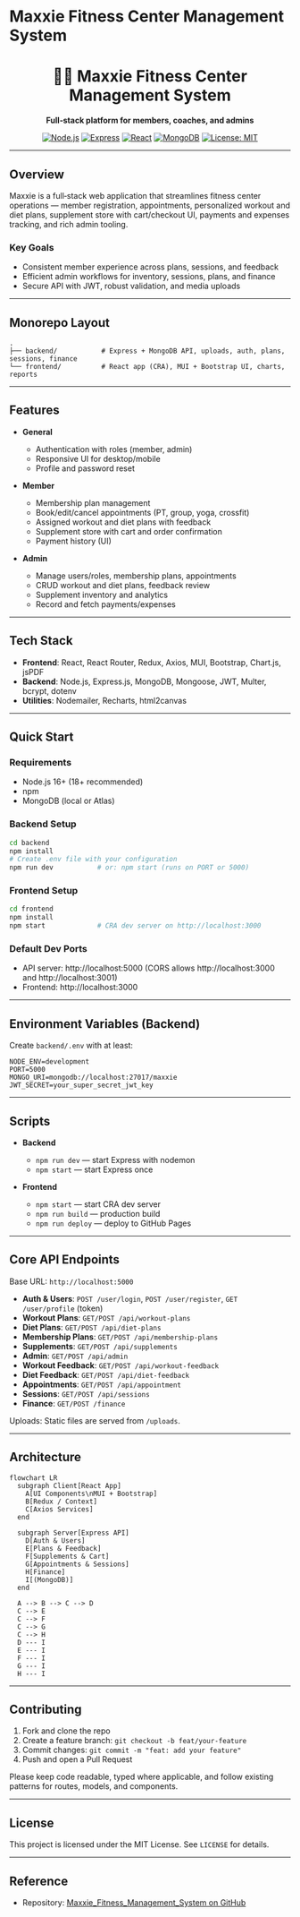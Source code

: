 # Maxxie Fitness Center Management System

<div align="center">
  <h1>🏋️‍♀️ Maxxie Fitness Center Management System</h1>
  <p><strong>Full‑stack platform for members, coaches, and admins</strong></p>

  <p>
    <a href="https://nodejs.org" target="_blank"><img alt="Node.js" src="https://img.shields.io/badge/Node.js-18%2B-339933?style=for-the-badge&logo=node.js&logoColor=white" /></a>
    <a href="https://expressjs.com" target="_blank"><img alt="Express" src="https://img.shields.io/badge/Express.js-000000?style=for-the-badge&logo=express&logoColor=white" /></a>
    <a href="https://react.dev" target="_blank"><img alt="React" src="https://img.shields.io/badge/React-20232A?style=for-the-badge&logo=react&logoColor=61DAFB" /></a>
    <a href="https://www.mongodb.com" target="_blank"><img alt="MongoDB" src="https://img.shields.io/badge/MongoDB-4.x%2B-47A248?style=for-the-badge&logo=mongodb&logoColor=white" /></a>
    <a href="LICENSE" target="_blank"><img alt="License: MIT" src="https://img.shields.io/badge/License-MIT-0ea5e9?style=for-the-badge" /></a>
  </p>
</div>

---

## Overview

Maxxie is a full‑stack web application that streamlines fitness center operations — member registration, appointments, personalized workout and diet plans, supplement store with cart/checkout UI, payments and expenses tracking, and rich admin tooling.

### Key Goals

- Consistent member experience across plans, sessions, and feedback
- Efficient admin workflows for inventory, sessions, plans, and finance
- Secure API with JWT, robust validation, and media uploads

---

## Monorepo Layout

```
.
├── backend/           # Express + MongoDB API, uploads, auth, plans, sessions, finance
└── frontend/          # React app (CRA), MUI + Bootstrap UI, charts, reports
```

---

## Features

- **General**
  - Authentication with roles (member, admin)
  - Responsive UI for desktop/mobile
  - Profile and password reset

- **Member**
  - Membership plan management
  - Book/edit/cancel appointments (PT, group, yoga, crossfit)
  - Assigned workout and diet plans with feedback
  - Supplement store with cart and order confirmation
  - Payment history (UI)

- **Admin**
  - Manage users/roles, membership plans, appointments
  - CRUD workout and diet plans, feedback review
  - Supplement inventory and analytics
  - Record and fetch payments/expenses

---

## Tech Stack

- **Frontend**: React, React Router, Redux, Axios, MUI, Bootstrap, Chart.js, jsPDF
- **Backend**: Node.js, Express.js, MongoDB, Mongoose, JWT, Multer, bcrypt, dotenv
- **Utilities**: Nodemailer, Recharts, html2canvas

---

## Quick Start

### Requirements

- Node.js 16+ (18+ recommended)
- npm
- MongoDB (local or Atlas)

### Backend Setup

```bash
cd backend
npm install
# Create .env file with your configuration
npm run dev           # or: npm start (runs on PORT or 5000)
```

### Frontend Setup

```bash
cd frontend
npm install
npm start             # CRA dev server on http://localhost:3000
```

### Default Dev Ports

- API server: http://localhost:5000 (CORS allows http://localhost:3000 and http://localhost:3001)
- Frontend: http://localhost:3000

---

## Environment Variables (Backend)

Create `backend/.env` with at least:

```env
NODE_ENV=development
PORT=5000
MONGO_URI=mongodb://localhost:27017/maxxie
JWT_SECRET=your_super_secret_jwt_key
```

---

## Scripts

- **Backend**
  - `npm run dev` — start Express with nodemon
  - `npm start` — start Express once

- **Frontend**
  - `npm start` — start CRA dev server
  - `npm run build` — production build
  - `npm run deploy` — deploy to GitHub Pages

---

## Core API Endpoints

Base URL: `http://localhost:5000`

- **Auth & Users**: `POST /user/login`, `POST /user/register`, `GET /user/profile` (token)
- **Workout Plans**: `GET/POST /api/workout-plans`
- **Diet Plans**: `GET/POST /api/diet-plans`
- **Membership Plans**: `GET/POST /api/membership-plans`
- **Supplements**: `GET/POST /api/supplements`
- **Admin**: `GET/POST /api/admin`
- **Workout Feedback**: `GET/POST /api/workout-feedback`
- **Diet Feedback**: `GET/POST /api/diet-feedback`
- **Appointments**: `GET/POST /api/appointment`
- **Sessions**: `GET/POST /api/sessions`
- **Finance**: `GET/POST /finance`

Uploads: Static files are served from `/uploads`.

---

## Architecture

```mermaid
flowchart LR
  subgraph Client[React App]
    A[UI Components\nMUI + Bootstrap]
    B[Redux / Context]
    C[Axios Services]
  end

  subgraph Server[Express API]
    D[Auth & Users]
    E[Plans & Feedback]
    F[Supplements & Cart]
    G[Appointments & Sessions]
    H[Finance]
    I[(MongoDB)]
  end

  A --> B --> C --> D
  C --> E
  C --> F
  C --> G
  C --> H
  D --- I
  E --- I
  F --- I
  G --- I
  H --- I
```

---

## Contributing

1. Fork and clone the repo
2. Create a feature branch: `git checkout -b feat/your-feature`
3. Commit changes: `git commit -m "feat: add your feature"`
4. Push and open a Pull Request

Please keep code readable, typed where applicable, and follow existing patterns for routes, models, and components.

---

## License

This project is licensed under the MIT License. See `LICENSE` for details.

---

## Reference

- Repository: [Maxxie_Fitness_Management_System on GitHub](https://github.com/Saumya-Us/Maxxie_Fitness_Management_System)
